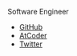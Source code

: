 Software Engineer

- [GitHub](https://github.com/ukiyoooo)
- [AtCoder](https://atcoder.jp/users/ukiyo)
- [Twitter](https://twitter.com/_ukiyoooo)
